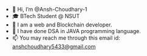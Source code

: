 - 👋 Hi, I’m @Ansh-Choudhary-1
- 🎓 BTech Student @ NSUT
- 👀 I am a web and Blockchain developer.
- 🌱 I have done DSA in JAVA programming language.
- 📫 You may reach me through this email id: anshchoudhary5433@gmail.com

<!---
Ansh-Choudhary-1/Ansh-Choudhary-1 is a ✨ special ✨ repository because its `README.md` (this file) appears on your GitHub profile.
You can click the Preview link to take a look at your changes.
--->
